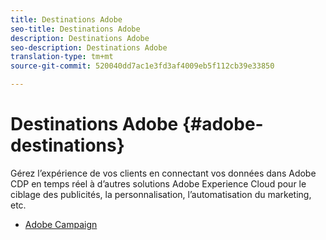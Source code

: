 ```yaml
---
title: Destinations Adobe
seo-title: Destinations Adobe
description: Destinations Adobe
seo-description: Destinations Adobe
translation-type: tm+mt
source-git-commit: 520040dd7ac1e3fd3af4009eb5f112cb39e33850

---
```



# Destinations Adobe {#adobe-destinations}

Gérez l’expérience de vos clients en connectant vos données dans Adobe CDP en temps réel à d’autres solutions Adobe Experience Cloud pour le ciblage des publicités, la personnalisation, l’automatisation du marketing, etc.

* [Adobe Campaign](/help/rtcdp/destinations/adobe-campaign-destination.md)